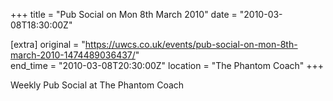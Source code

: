 +++
title = "Pub Social on Mon 8th March 2010"
date = "2010-03-08T18:30:00Z"

[extra]
original = "https://uwcs.co.uk/events/pub-social-on-mon-8th-march-2010-1474489036437/"    
end_time = "2010-03-08T20:30:00Z"
location = "The Phantom Coach"
+++

Weekly Pub Social at The Phantom Coach


